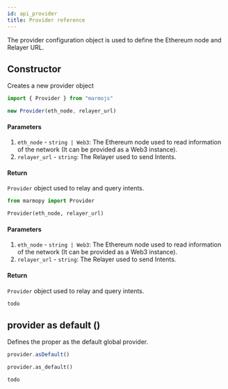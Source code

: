 ```yaml
---
id: api_provider
title: Provider reference
---
```


The provider configuration object is used to define the Ethereum node and Relayer URL.

## Constructor

Creates a new provider object

<!--DOCUSAURUS_CODE_TABS-->
<!--JavaScript-->
```js
import { Provider } from "marmojs"

new Provider(eth_node, relayer_url)
```
#### Parameters
1. `eth_node` - `string | Web3`: The Ethereum node used to read information of the network (It can be provided as a Web3 instance).
2. `relayer_url` - `string`: The Relayer used to send Intents.

#### Return
`Provider` object used to relay and query intents.

<!--Python-->
```python
from marmopy import Provider

Provider(eth_node, relayer_url)
```

#### Parameters
1. `eth_node` - `string | Web3`: The Ethereum node used to read information of the network (It can be provided as a Web3 instance).
2. `relayer_url` - `string`: The Relayer used to send Intents.

#### Return
`Provider` object used to relay and query intents.

<!--Java-->
```java
todo
```
<!--END_DOCUSAURUS_CODE_TABS-->

## provider as default ()

Defines the proper as the default global provider.

<!--DOCUSAURUS_CODE_TABS-->
<!--JavaScript-->
```js
provider.asDefault()
```

<!--Python-->
```python
provider.as_default()
```
<!--Java-->
```java
todo
```
<!--END_DOCUSAURUS_CODE_TABS-->

